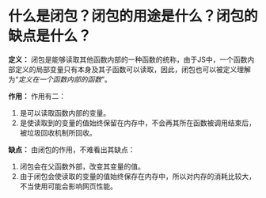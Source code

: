 # 什么是闭包？闭包的用途是什么？闭包的缺点是什么？

**定义：** 闭包是能够读取其他函数内部的一种函数的统称，由于JS中，一个函数内部定义的局部变量只有本身及其子函数可以读取，因此，闭包也可以被定义理解为“*定义在一个函数内部的函数*”。

**作用：** 作用有二：
1. 是可以读取函数内部的变量。
2.  是使读取到的变量的值始终保留在内存中，不会再其所在函数被调用结束后，被垃圾回收机制所回收。

**缺点：** 
由闭包的作用，不难看出其缺点：
1. 闭包会在父函数外部，改变其变量的值。
2. 由于闭包会使读取的变量的值始终保存在内存中，所以对内存的消耗比较大，不当使用可能会影响网页性能。